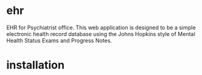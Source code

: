 ehr
===

EHR for Psychiatrist office. This web application is designed to be a simple electronic health record database using the Johns Hopkins style of Mental Health Status Exams and Progress Notes.

installation
============
